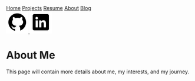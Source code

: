 <div class="nav-links">
  <a href="./">Home</a>
  <a href="./projects">Projects</a>
  <a href="./resume">Resume</a>
  <a href="./about">About</a>
  <a href="./blog">Blog</a>
</div>

<div class="social-icons">
  <a href="https://github.com/costacose" target="_blank">
    <img src="assets/icons/github.svg" alt="GitHub" />
  </a>
  <a href="https://www.linkedin.com/in/costantino-cosentino-a69291134" target="_blank">
    <img src="assets/icons/linkedin.svg" alt="LinkedIn" />
  </a>
</div>


# About Me

This page will contain more details about me, my interests, and my 
journey.
